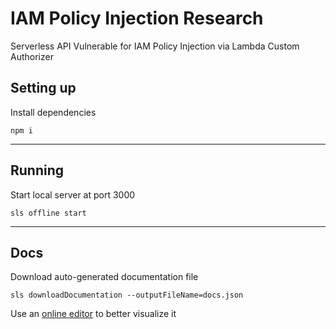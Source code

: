 # IAM Policy Injection Research

Serverless API Vulnerable for IAM Policy Injection via Lambda Custom Authorizer

## Setting up

Install dependencies
```
npm i
```

---

## Running
Start local server at port 3000
```
sls offline start
```

---

## Docs
Download auto-generated documentation file
```
sls downloadDocumentation --outputFileName=docs.json
```

Use an [online editor](https://editor.swagger.io/) to better visualize it 


